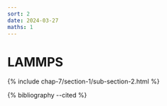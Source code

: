 ```yaml
---
sort: 2
date: 2024-03-27
maths: 1
---
```


# LAMMPS

{% include chap-7/section-1/sub-section-2.html %}

{% bibliography --cited %}

